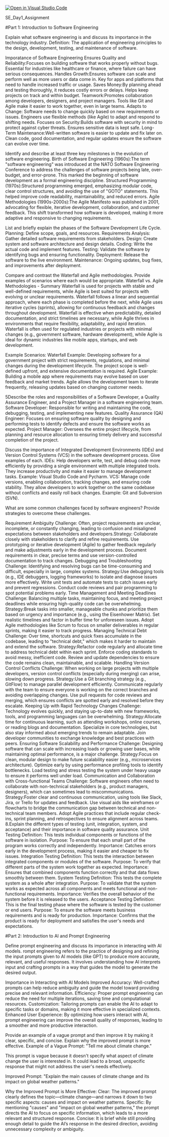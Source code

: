 [![Open in Visual Studio Code](https://classroom.github.com/assets/open-in-vscode-2e0aaae1b6195c2367325f4f02e2d04e9abb55f0b24a779b69b11b9e10269abc.svg)](https://classroom.github.com/online_ide?assignment_repo_id=17010788&assignment_repo_type=AssignmentRepo)

SE_Day1_Assignment

#Part 1: Introduction to Software Engineering

Explain what software engineering is and discuss its importance in the technology industry. Definition: The application of engineering principles to the design, development, testing, and maintenance of software.

Imporatance of Software Engineering Ensures Quality and Reliability:Focuses on building software that works properly without bugs. Essential for industries like healthcare or finance, where failure can have serious consequences. Handles Growth:Ensures software can scale and perform well as more users or data come in. Key for apps and platforms that need to handle increased traffic or usage. Saves Money:By planning ahead and testing thoroughly, it reduces costly errors or delays. Helps keep projects on track and within budget. Teamwork:Promotes collaboration among developers, designers, and project managers. Tools like Git and Agile make it easier to work together, even in large teams. Adapts to Change: Software needs to change quickly based on new requirements or issues. Engineers use flexible methods (like Agile) to adapt and respond to shifting needs. Focuses on Security:Builds software with security in mind to protect against cyber threats. Ensures sensitive data is kept safe. Long-Term Maintenance:Well-written software is easier to update and fix later on. Clean code, good documentation, and regular updates ensure the software can evolve over time.

Identify and describe at least three key milestones in the evolution of software engineering.
Birth of Software Engineering (1960s):The term "software engineering" was introduced at the NATO Software Engineering Conference to address the challenges of software projects being late, over-budget, and error-prone. This marked the beginning of software development as a formal engineering discipline. Structured Programming (1970s):Structured programming emerged, emphasizing modular code, clear control structures, and avoiding the use of "GOTO" statements. This helped improve code readability, maintainability, and reduced errors. Agile Methodologies (1990s-2000s):The Agile Manifesto was published in 2001, advocating for flexible, iterative development, collaboration, and customer feedback. This shift transformed how software is developed, making it more adaptive and responsive to changing requirements.

List and briefly explain the phases of the Software Development Life Cycle. Planning: Define scope, goals, and resources. Requirements Analysis: Gather detailed software requirements from stakeholders. Design: Create system and software architecture and design details. Coding: Write the actual code and implement features. Testing: Validate the software by identifying bugs and ensuring functionality. Deployment: Release the software to the live environment. Maintenance: Ongoing updates, bug fixes, and improvements after deployment.

Compare and contrast the Waterfall and Agile methodologies. Provide examples of scenarios where each would be appropriate. Waterfall vs. Agile Methodologies - Summary Waterfall is used for projects with stable and well-defined requirements, while Agile is best suited for projects with evolving or unclear requirements. Waterfall follows a linear and sequential approach, where each phase is completed before the next, while Agile uses iterative cycles (sprints), allowing for continuous feedback and changes throughout development. Waterfall is effective when predictability, detailed documentation, and strict timelines are necessary, while Agile thrives in environments that require flexibility, adaptability, and rapid iteration. Waterfall is often used for regulated industries or projects with minimal changes (e.g., government software, hardware development), while Agile is ideal for dynamic industries like mobile apps, startups, and web development.

Example Scenarios: Waterfall Example: Developing software for a government project with strict requirements, regulations, and minimal changes during the development lifecycle. The project scope is well-defined upfront, and extensive documentation is required. Agile Example: Building a mobile app where requirements may evolve based on user feedback and market trends. Agile allows the development team to iterate frequently, releasing updates based on changing customer needs.

5Describe the roles and responsibilities of a Software Developer, a Quality Assurance Engineer, and a Project Manager in a software engineering team. Software Developer: Responsible for writing and maintaining the code, debugging, testing, and implementing new features. Quality Assurance (QA) Engineer: Focuses on ensuring software quality by designing and performing tests to identify defects and ensure the software works as expected. Project Manager: Oversees the entire project lifecycle, from planning and resource allocation to ensuring timely delivery and successful completion of the project.

Discuss the importance of Integrated Development Environments (IDEs) and Version Control Systems (VCS) in the software development process. Give examples of each. IDEs: Help developers write, test, and debug code more efficiently by providing a single environment with multiple integrated tools. They increase productivity and make it easier to manage development tasks. Example: Visual Studio Code and Pycharm. VCS: Manage code versions, enabling collaboration, tracking changes, and ensuring code stability. They allow developers to work together on the same codebase without conflicts and easily roll back changes. Example: Git and Subversion (SVN).

What are some common challenges faced by software engineers? Provide strategies to overcome these challenges.

Requirement Ambiguity Challenge: Often, project requirements are unclear, incomplete, or constantly changing, leading to confusion and misaligned expectations between stakeholders and developers.Strategy: Collaborate closely with stakeholders to clarify and refine requirements. Use prototyping or iterative development (Agile) to gather feedback regularly and make adjustments early in the development process. Document requirements in clear, precise terms and use version-controlled documentation to track changes.
Debugging and Troubleshooting Challenge: Identifying and resolving bugs can be time-consuming and difficult, especially in large, complex systems. Strategy:Use debugging tools (e.g., IDE debuggers, logging frameworks) to isolate and diagnose issues more effectively. Write unit tests and automate tests to catch issues early and prevent regressions. Conduct code reviews and pair programming to spot potential problems early.
Time Management and Meeting Deadlines Challenge: Balancing multiple tasks, maintaining focus, and meeting project deadlines while ensuring high-quality code can be overwhelming. Strategy:Break tasks into smaller, manageable chunks and prioritize them based on urgency and importance (e.g., using the Eisenhower Matrix). Set realistic timelines and factor in buffer time for unforeseen issues. Adopt Agile methodologies like Scrum to focus on smaller deliverables in regular sprints, making it easier to track progress.
Managing Technical Debt Challenge: Over time, shortcuts and quick fixes accumulate in the codebase, leading to "technical debt," which makes it harder to maintain and extend the software. Strategy:Refactor code regularly and allocate time to address technical debt within each sprint. Enforce coding standards to avoid messy, inefficient code. Review and update dependencies to ensure the code remains clean, maintainable, and scalable.
Handling Version Control Conflicts Challenge: When working on large projects with multiple developers, version control conflicts (especially during merging) can arise, slowing down progress. Strategy:Use a Git branching strategy (e.g., GitFlow) to manage parallel development efficiently. Communicate regularly with the team to ensure everyone is working on the correct branches and avoiding overlapping changes. Use pull requests for code reviews and merging, which ensures conflicts are spotted early and resolved before they escalate.
Keeping Up with Rapid Technology Changes Challenge: Technology evolves quickly, and staying up-to-date with new frameworks, tools, and programming languages can be overwhelming. Strategy:Allocate time for continuous learning, such as attending workshops, online courses, or reading blogs and documentation. Specialize in core technologies, but also stay informed about emerging trends to remain adaptable. Join developer communities to exchange knowledge and best practices with peers.
Ensuring Software Scalability and Performance Challenge: Designing software that can scale with increasing loads or growing user bases, while maintaining optimal performance, is a major challenge. Strategy:Focus on clean, modular design to make future scalability easier (e.g., microservices architecture). Optimize early by using performance profiling tools to identify bottlenecks. Load testing and stress testing the system under heavy usage to ensure it performs well under load.
Communication and Collaboration with Cross-functional Teams Challenge: Software engineers often need to collaborate with non-technical stakeholders (e.g., product managers, designers), which can sometimes lead to miscommunications. Strategy:Foster clear and continuous communication, using tools like Slack, Jira, or Trello for updates and feedback. Use visual aids like wireframes or flowcharts to bridge the communication gap between technical and non-technical team members. Adopt Agile practices that include regular check-ins, sprint planning, and retrospectives to ensure alignment across teams.
8.Explain the different types of testing (unit, integration, system, and acceptance) and their importance in software quality assurance. Unit Testing Definition: This tests individual components or functions of the software in isolation. Purpose: To ensure that each small part of the program works correctly and independently. Importance: Catches errors early in the development process, making it easier and cheaper to fix issues. Integration Testing Definition: This tests the interaction between integrated components or modules of the software. Purpose: To verify that different parts of the system work together as expected. Importance: Ensures that combined components function correctly and that data flows smoothly between them. System Testing Definition: This tests the complete system as a whole after integration. Purpose: To validate that the system works as expected across all components and meets functional and non-functional requirements. Importance: Verifies the overall behavior of the system before it is released to the users. Acceptance Testing Definition: This is the final testing phase where the software is tested by the customer or end users. Purpose: To ensure the software meets business requirements and is ready for production. Importance: Confirms that the product is ready for deployment and satisfies the user's needs and expectations.

#Part 2: Introduction to AI and Prompt Engineering

Define prompt engineering and discuss its importance in interacting with AI models. rompt engineering refers to the practice of designing and refining the input prompts given to AI models (like GPT) to produce more accurate, relevant, and useful responses. It involves understanding how AI interprets input and crafting prompts in a way that guides the model to generate the desired output.

Importance in Interacting with AI Models Improved Accuracy: Well-crafted prompts can help reduce ambiguity and guide the model toward providing precise and relevant information. Efficiency: Proper prompt engineering can reduce the need for multiple iterations, saving time and computational resources. Customization: Tailoring prompts can enable the AI to adapt to specific tasks or domains, making it more effective in specialized contexts. Enhanced User Experience: By optimizing how users interact with AI, prompt engineering can improve the overall quality of responses, leading to a smoother and more productive interaction.

Provide an example of a vague prompt and then improve it by making it clear, specific, and concise. Explain why the improved prompt is more effective. Example of a Vague Prompt: "Tell me about climate change."

This prompt is vague because it doesn't specify what aspect of climate change the user is interested in. It could lead to a broad, unspecific response that might not address the user's needs effectively.

Improved Prompt: "Explain the main causes of climate change and its impact on global weather patterns."

Why the Improved Prompt is More Effective: Clear: The improved prompt clearly defines the topic—climate change—and narrows it down to two specific aspects: causes and impact on weather patterns. Specific: By mentioning "causes" and "impact on global weather patterns," the prompt directs the AI to focus on specific information, which leads to a more relevant and structured response. Concise: It is brief while still providing enough detail to guide the AI’s response in the desired direction, avoiding unnecessary complexity or ambiguity.
